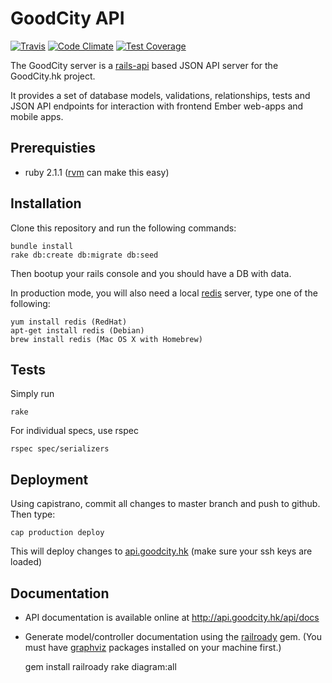 # GoodCity API
[![Travis](https://travis-ci.org/crossroads/api.goodcity.svg?branch=master)](https://travis-ci.org/crossroads/api.goodcity)
[![Code Climate](https://codeclimate.com/github/crossroads/api.goodcity/badges/gpa.svg)](https://codeclimate.com/github/crossroads/api.goodcity)
[![Test Coverage](https://codeclimate.com/github/crossroads/api.goodcity/badges/coverage.svg)](https://codeclimate.com/github/crossroads/api.goodcity)

The GoodCity server is a [rails-api](https://github.com/rails-api/rails-api) based JSON API server for the GoodCity.hk project.

It provides a set of database models, validations, relationships, tests and JSON API endpoints for interaction with frontend Ember web-apps and mobile apps.

## Prerequisties

* ruby 2.1.1 ([rvm](http://rvm.io/) can make this easy)

## Installation

Clone this repository and run the following commands:

    bundle install
    rake db:create db:migrate db:seed

Then bootup your rails console and you should have a DB with data.

In production mode, you will also need a local [redis](http://redis.io/) server, type one of the following:

    yum install redis (RedHat)
    apt-get install redis (Debian)
    brew install redis (Mac OS X with Homebrew)

## Tests

Simply run

    rake

For individual specs, use rspec

    rspec spec/serializers

## Deployment

Using capistrano, commit all changes to master branch and push to github. Then type:

    cap production deploy

This will deploy changes to [api.goodcity.hk](http://api.goodcity.hk) (make sure your ssh keys are loaded)

## Documentation

* API documentation is available online at http://api.goodcity.hk/api/docs 
* Generate model/controller documentation using the [railroady](https://github.com/preston/railroady) gem. (You must have [graphviz](http://www.graphviz.org/) packages installed on your machine first.)

    gem install railroady
    rake diagram:all
